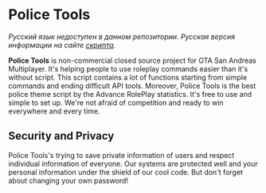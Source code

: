 # Police Tools
_Русский язык недоступен в данном репозитории. Русская версия информации на сайте [скрипта](http://policetools.ru)._

**Police Tools** is non-commercial closed source project for GTA San Andreas Multiplayer. It's helping people to use roleplay commands easier than it's without script. This script contains a lot of functions starting from simple commands and ending difficult API tools. Moreover, Police Tools is the best police theme script by the Advance RolePlay statistics. It's free to use and simple to set up. We're not afraid of competition and ready to win everywhere and every time.

## Security and Privacy
Police Tools's trying to save private information of users and respect individual information of everyone. Our systems are protected well and your personal information under the shield of our cool code. But don't forget about changing your own password!
